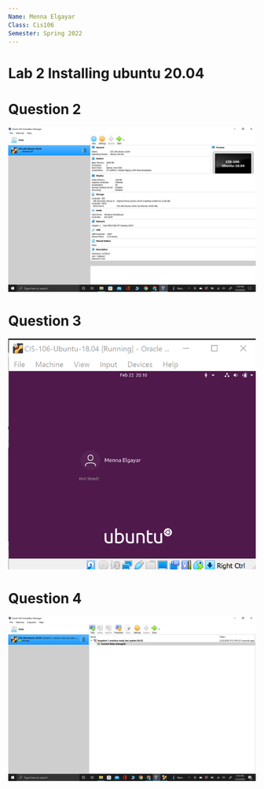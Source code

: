 ```yaml
---
Name: Menna Elgayar
Class: Cis106
Semester: Spring 2022
---
```


# Lab 2 Installing ubuntu 20.04

# Question 2
![q2](question2.1.png)

# Question 3
![q3](Question2.2.png)

# Question 4
![q4](question2.3.png)

